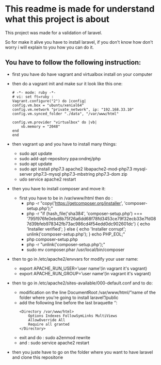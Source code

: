 # This readme is made for understand what this project is about

This project was made for a validation of laravel.

So for make it alive you have to install laravel, if you don't know how don't worry i will explain to you how you can do it.

## You have to follow the following instruction:
- first you have do have vagrant and virtualbox install on your computer
- then do a vagrant init and make sur it look like this one:
    ``` 
    # -*- mode: ruby -*-
    # vi: set ft=ruby :
    Vagrant.configure("2") do |config|
    config.vm.box = "ubuntu/xenial64"
    config.vm.network "private_network", ip: "192.168.33.10"
    config.vm.synced_folder "./data", "/var/www/html"

    config.vm.provider "virtualbox" do |vb|
        vb.memory = "2048"
    end
    end 
    ```
- then vagrant up and you have to install many things:
    
    - sudo apt update
    - sudo add-apt-repository ppa:ondrej/php
    - sudo apt update
    - sudo apt install php7.3 apache2 libapache2-mod-php7.3 mysql-server php7.3-mysql php7.3-mbstring php7.3-dom zip
    - udo service apache2 restart
- then you have to install composer and move it:
    - first you have to be in /var/www/html then do :
        - php -r "copy('https://getcomposer.org/installer', 'composer-setup.php');"
        - php -r "if (hash_file('sha384', 'composer-setup.php') === '795f976fe0ebd8b75f26a6dd68f78fd3453ce79f32ecb33e7fd087d39bfeb978342fb73ac986cd4f54edd0dc902601dc') { echo 'Installer verified'; } else { echo 'Installer corrupt'; unlink('composer-setup.php'); } echo PHP_EOL;"
        - php composer-setup.php
        - php -r "unlink('composer-setup.php');"
        - sudo mv composer.phar /usr/local/bin/composer
- then to go in /etc/apache2/envvars for modify your user name:
    - export APACHE_RUN_USER=’user name’(in vagrant it's vagrant)
    - export APACHE_RUN_GROUP=’user name’(in vagrant it's vagrant)
- then to go in /etc/apache2/sites-available/000-default.conf and to do:
    - modification on the line DocumentRoot /var/www/html/”name of the folder where you're going to install laravel”/public
    - add the following line before the last braquette ‘</VirtualHost>’:
        ````
        <Directory /var/www/html>
            Options Indexes FollowSymLinks MultiViews
            AllowOverride All
            Require all granted
        </Directory>
    - exit and do : sudo a2enmod rewrite
    - and : sudo service apache2 restart
- then you juste have to go on the folder where you want to have laravel and clone this repositorie




